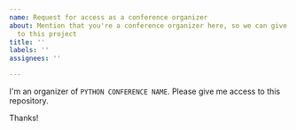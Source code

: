 ```yaml
---
name: Request for access as a conference organizer
about: Mention that you're a conference organizer here, so we can give you access
  to this project
title: ''
labels: ''
assignees: ''

---
```


<!--
If you are a conference organizer, we can give you direct access to the repository, but it is your responsibility to update your own event! The goal is to make it easier for speakers, instructors, sponsors to find your conference.
-->

I'm an organizer of ``PYTHON CONFERENCE NAME``. 
Please give me access to this repository.

Thanks!
